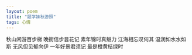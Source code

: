 ```yaml
---
layout: poem
title: "题学妹秋游照"
tags: 心情
---
```


秋山闲游百步梯
晚街信步昙花记
素年锦时真魅力
江海相忘叹何其
温润如水水如斯
无风但见郁向伊
一年好景君须记
最是橙黄桔绿时
